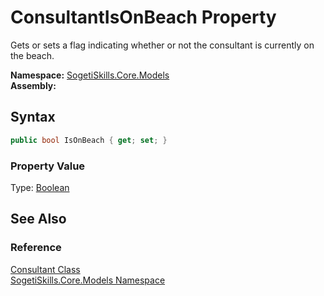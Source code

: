 ConsultantIsOnBeach Property
============================
Gets or sets a flag indicating whether or not the consultant is currently on the beach.

**Namespace:** [SogetiSkills.Core.Models][1]  
**Assembly:**

Syntax
------

```csharp
public bool IsOnBeach { get; set; }
```

### Property Value
Type: [Boolean][2]

See Also
--------

### Reference
[Consultant Class][3]  
[SogetiSkills.Core.Models Namespace][1]  

[1]: ../README.md
[2]: http://msdn.microsoft.com/en-us/library/a28wyd50
[3]: README.md